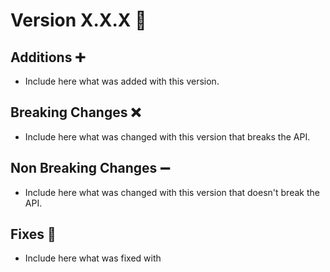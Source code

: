 # Version X.X.X 🎉

## Additions ➕

- Include here what was added with this version.

## Breaking Changes ❌

- Include here what was changed with this version that breaks the API.

## Non Breaking Changes ➖

- Include here what was changed with this version that doesn't break the API.

## Fixes 🐛

- Include here what was fixed with
